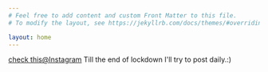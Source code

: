 ```yaml
---
# Feel free to add content and custom Front Matter to this file.
# To modify the layout, see https://jekyllrb.com/docs/themes/#overriding-theme-defaults

layout: home
---
```


<style>
    header{
      
     background-color: rgba(249, 241 ,241 , 0.7);
         font-weight: bolder;
         font-size: larger;
         font-family: fantasy;
        
        }
    
      body{
         
        background-image: url("https://i.postimg.cc/KctDHRkK/dose-media-b-U6-Jyh-SI6zo-unsplash.jpg");
      }
      </style>
  [check this@Instagram](https://www.instagram.com/financial_literate/?hl=en)
  Till the end of lockdown I'll try to post daily.:)